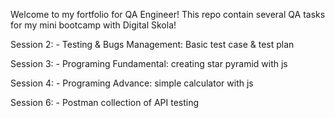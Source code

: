 Welcome to my fortfolio for QA Engineer!
This repo contain several QA tasks for my mini bootcamp with Digital Skola!

Session 2:
    - Testing & Bugs Management: Basic test case & test plan

Session 3:
    - Programing Fundamental: creating star pyramid with js

Session 4: 
    - Programing Advance: simple calculator with js

Session 6:
    - Postman collection of API testing
